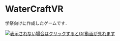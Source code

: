 # WaterCraftVR
学祭向けに作成したゲームです．


[![表示されない場合はクリックするとGif動画が見れます](https://i.gyazo.com/32df3b3985354a30ee4cff29432fe24b.gif)](https://gyazo.com/32df3b3985354a30ee4cff29432fe24b)

